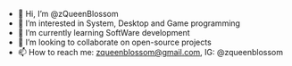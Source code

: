 - 👋 Hi, I’m @zQueenBlossom
- 👀 I’m interested in System, Desktop and Game programming
- 🌱 I’m currently learning SoftWare development
- 💞️ I’m looking to collaborate on open-source projects
- 📫 How to reach me: zqueenblossom@gmail.com, IG: @zqueenblossom

<!---
zQueenBlossom/zQueenBlossom is a ✨ special ✨ repository because its `README.md` (this file) appears on your GitHub profile.
You can click the Preview link to take a look at your changes.
--->
